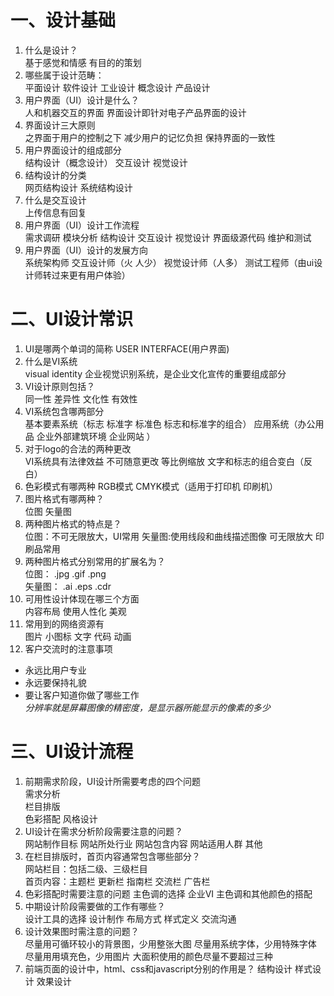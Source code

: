 # 一、设计基础
1. 什么是设计？  
基于感觉和情感 有目的的策划  
2. 哪些属于设计范畴：  
 平面设计 软件设计 工业设计 概念设计 产品设计  
3. 用户界面（UI）设计是什么？  
人和机器交互的界面  界面设计即针对电子产品界面的设计  
4. 界面设计三大原则  
之界面于用户的控制之下 减少用户的记忆负担 保持界面的一致性  
5. 用户界面设计的组成部分  
结构设计（概念设计） 交互设计 视觉设计  
6. 结构设计的分类  
网页结构设计 系统结构设计  
7. 什么是交互设计  
上传信息有回复  
9. 用户界面（UI）设计工作流程  
需求调研 模块分析 结构设计 交互设计 视觉设计 界面级源代码 维护和测试  
10. 用户界面（UI）设计的发展方向  
系统架构师  交互设计师（火 人少） 视觉设计师（人多） 测试工程师（由ui设计师转过来更有用户体验）
# 二、UI设计常识
1. UI是哪两个单词的简称
USER INTERFACE(用户界面)  
2. 什么是VI系统  
visual identity 企业视觉识别系统，是企业文化宣传的重要组成部分  
3. VI设计原则包括？  
同一性 差异性 文化性 有效性  
4. VI系统包含哪两部分  
基本要素系统（标志 标准字 标准色 标志和标准字的组合） 应用系统（办公用品 企业外部建筑环境 企业网站 ）
5. 对于logo的合法的两种更改  
VI系统具有法律效益 不可随意更改 
等比例缩放 文字和标志的组合变白（反白）  
6. 色彩模式有哪两种
RGB模式 CMYK模式（适用于打印机 印刷机）
7. 图片格式有哪两种？  
位图 矢量图   
8. 两种图片格式的特点是？  
位图：不可无限放大，UI常用 
矢量图:使用线段和曲线描述图像 可无限放大 印刷品常用 
9. 两种图片格式分别常用的扩展名为？  
位图： .jpg .gif .png    
矢量图： .ai .eps .cdr   
10.	可用性设计体现在哪三个方面  
内容布局 使用人性化 美观 
11.	常用到的网络资源有  
图片 小图标 文字 代码 动画
12.	客户交流时的注意事项
* 永远比用户专业
* 永远要保持礼貌
* 要让客户知道你做了哪些工作  
*分辨率就是屏幕图像的精密度，是显示器所能显示的像素的多少*
# 三、UI设计流程
1. 前期需求阶段，UI设计所需要考虑的四个问题  
需求分析  
栏目排版  
色彩搭配
风格设计  
2. UI设计在需求分析阶段需要注意的问题？  
网站制作目标 网站所处行业 网站包含内容 网站适用人群 其他
3. 在栏目排版时，首页内容通常包含哪些部分？  
网站栏目：包括二级、三级栏目  
首页内容：主题栏 更新栏 指南栏 交流栏 广告栏
4. 色彩搭配时需要注意的问题
主色调的选择 企业VI 主色调和其他颜色的搭配  
5. 中期设计阶段需要做的工作有哪些？  
设计工具的选择 设计制作 布局方式 样式定义 交流沟通
6. 设计效果图时需注意的问题？  
尽量用可循环较小的背景图，少用整张大图
尽量用系统字体，少用特殊字体
尽量用用填充色，少用图片
大面积使用的颜色尽量不要超过三种
7. 前端页面的设计中，html、css和javascript分别的作用是？
结构设计 样式设计 效果设计
